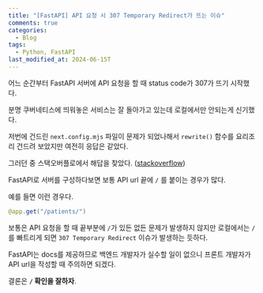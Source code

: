```yaml
---
title: "[FastAPI] API 요청 시 307 Temporary Redirect가 뜨는 이슈"
comments: true
categories:
  - Blog
tags:
  - Python, FastAPI
last_modified_at: 2024-06-15T
---
```


어느 순간부터 FastAPI 서버에 API 요청을 할 때 status code가 307가 뜨기 시작했다.

분명 쿠버네티스에 띄워놓은 서비스는 잘 돌아가고 있는데 로컬에서만 안되는게 신기했다.

저번에 건드린 `next.config.mjs` 파일이 문제가 되었나해서 `rewrite()` 함수를 요리조리 건드려 보았지만 여전히 응답은 같았다.

그러던 중 스택오버플로에서 해답을 찾았다. ([stackoverflow](https://stackoverflow.com/questions/70351360/keep-getting-307-temporary-redirect-before-returning-status-200-hosted-on-fast))

FastAPI로 서버를 구성하다보면 보통 API url 끝에 `/` 를 붙이는 경우가 많다.

예를 들면 이런 경우다.

```java
@app.get("/patients/")
```

보통은 API 요청을 할 때 끝부분에 `/`가 있든 없든 문제가 발생하지 않지만 로컬에서는 `/`를 빠트리게 되면 `307 Temporary Redirect` 이슈가 발생하는 듯하다.

FastAPI는 docs를 제공하므로 백엔드 개발자가 실수할 일이 없으니 프론트 개발자가 API url을 작성할 때 주의하면 되겠다.

결론은 **`/` 확인을 잘하자**.
